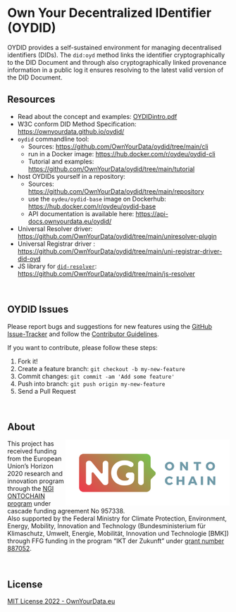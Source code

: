 # Own Your Decentralized IDentifier (OYDID)

OYDID provides a self-sustained environment for managing decentralised identifiers (DIDs). The `did:oyd` method links the identifier cryptographically to the DID Document and through also cryptographically linked provenance information in a public log it ensures resolving to the latest valid version of the DID Document.

## Resources
* Read about the concept and examples: [OYDIDintro.pdf](https://github.com/OwnYourData/oydid/raw/main/docs/OYDIDintro.pdf)    
* W3C conform DID Method Specification: https://ownyourdata.github.io/oydid/    
* `oydid` commandline tool:    
    * Sources: https://github.com/OwnYourData/oydid/tree/main/cli    
    * run in a Docker image: https://hub.docker.com/r/oydeu/oydid-cli     
    * Tutorial and examples: https://github.com/OwnYourData/oydid/tree/main/tutorial
* host OYDIDs yourself in a repository:    
    * Sources: https://github.com/OwnYourData/oydid/tree/main/repository    
    * use the `oydeu/oydid-base` image on Dockerhub: https://hub.docker.com/r/oydeu/oydid-base    
    * API documentation is available here: https://api-docs.ownyourdata.eu/oydid/    
* Universal Resolver driver: https://github.com/OwnYourData/oydid/tree/main/uniresolver-plugin    
* Universal Registrar driver : https://github.com/OwnYourData/oydid/tree/main/uni-registrar-driver-did-oyd    
* JS library for [`did-resolver`](https://github.com/decentralized-identity/did-resolver): https://github.com/OwnYourData/oydid/tree/main/js-resolver     

&nbsp;    

## OYDID Issues

Please report bugs and suggestions for new features using the [GitHub Issue-Tracker](https://github.com/OwnYourData/oydid/issues) and follow the [Contributor Guidelines](https://github.com/twbs/ratchet/blob/master/CONTRIBUTING.md).

If you want to contribute, please follow these steps:

1. Fork it!
2. Create a feature branch: `git checkout -b my-new-feature`
3. Commit changes: `git commit -am 'Add some feature'`
4. Push into branch: `git push origin my-new-feature`
5. Send a Pull Request

&nbsp;    

## About  

<img align="right" src="https://raw.githubusercontent.com/OwnYourData/oydid/main/res/logo-ngi-ontochain-positive.png" height="150">This project has received funding from the European Union’s Horizon 2020 research and innovation program through the [NGI ONTOCHAIN program](https://ontochain.ngi.eu/) under cascade funding agreement No 957338.<br>Also supported by the Federal Ministry for Climate Protection, Environment, Energy, Mobility, Innovation and Technology (Bundesministerium für Klimaschutz, Umwelt, Energie, Mobilität, Innovation und Technologie [BMK]) through FFG funding in the program “IKT der Zukunft” under [grant number 887052](https://projekte.ffg.at/projekt/4125456).

<br clear="both" />

## License

[MIT License 2022 - OwnYourData.eu](https://raw.githubusercontent.com/OwnYourData/oydid/main/LICENSE)
